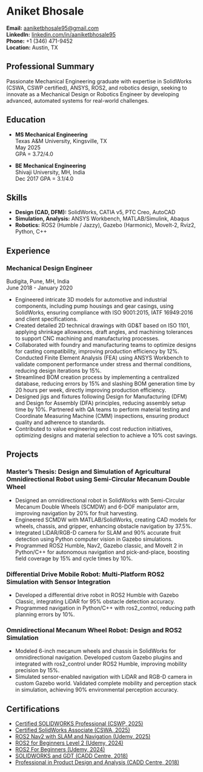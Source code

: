# Aniket Bhosale

**Email:** aaniketbhosale95@gmail.com  
**LinkedIn:** [linkedin.com/in/aaniketbhosale95](https://linkedin.com/in/aaniketbhosale95)  
**Phone:** +1 (346) 471-9452  
**Location:** Austin, TX  

## Professional Summary

Passionate Mechanical Engineering graduate with expertise in SolidWorks (CSWA, CSWP certified), ANSYS, ROS2, and robotics design, seeking to innovate as a Mechanical Design or Robotics Engineer by developing advanced, automated systems for real-world challenges.

## Education

- **MS Mechanical Engineering**  
  Texas A&M University, Kingsville, TX  
  May 2025  
  GPA = 3.72/4.0

- **BE Mechanical Engineering**  
  Shivaji University, MH, India  
  Dec 2017
  GPA = 3.1/4.0

## Skills

- **Design (CAD, DFM):** SolidWorks, CATIA v5, PTC Creo, AutoCAD  
- **Simulation, Analysis:** ANSYS Workbench, MATLAB/Simulink, Abaqus  
- **Robotics:** ROS2 (Humble / Jazzy), Gazebo (Harmonic), MoveIt-2, Rviz2, Python, C++  

## Experience

### Mechanical Design Engineer  
Budigita, Pune, MH, India  
June 2018 - January 2020  

- Engineered intricate 3D models for automotive and industrial components, including pump housings and gear casings, using SolidWorks, ensuring compliance with ISO 9001:2015, IATF 16949:2016 and client specifications.  
- Created detailed 2D technical drawings with GD&T based on ISO 1101, applying shrinkage allowances, draft angles, and machining tolerances to support CNC machining and manufacturing processes.  
- Collaborated with foundry and manufacturing teams to optimize designs for casting compatibility, improving production efficiency by 12%. Conducted Finite Element Analysis (FEA) using ANSYS Workbench to validate component performance under stress and thermal conditions, reducing design iterations by 15%.  
- Streamlined BOM creation process by implementing a centralized database, reducing errors by 15% and slashing BOM generation time by 20 hours per week, directly improving production efficiency.  
- Designed jigs and fixtures following Design for Manufacturing (DFM) and Design for Assembly (DFA) principles, reducing assembly setup time by 10%. Partnered with QA teams to perform material testing and Coordinate Measuring Machine (CMM) inspections, ensuring product quality and adherence to standards.  
- Contributed to value engineering and cost reduction initiatives, optimizing designs and material selection to achieve a 10% cost savings.  

## Projects

### Master’s Thesis: Design and Simulation of Agricultural Omnidirectional Robot using Semi-Circular Mecanum Double Wheel  

- Designed an omnidirectional robot in SolidWorks with Semi-Circular Mecanum Double Wheels (SCMDW) and 6-DOF manipulator arm, improving navigation by 20% for fruit harvesting.  
- Engineered SCMDW with MATLAB/SolidWorks, creating CAD models for wheels, chassis, and gripper, enhancing obstacle navigation by 37.5%.  
- Integrated LiDAR/RGB-D camera for SLAM and 90% accurate fruit detection using Python computer vision in Gazebo simulations.  
- Programmed ROS2 Humble, Nav2, Gazebo classic, and MoveIt 2 in Python/C++ for autonomous navigation and pick-and-place, boosting field coverage by 15% and cycle times by 10%.  

### Differential Drive Mobile Robot: Multi-Platform ROS2 Simulation with Sensor Integration  

- Developed a differential drive robot in ROS2 Humble with Gazebo Classic, integrating LiDAR for 95% obstacle detection accuracy.  
- Programmed navigation in Python/C++ with ros2_control, reducing path planning errors by 10%.  

### Omnidirectional Mecanum Wheel Robot: Design and ROS2 Simulation  

- Modeled 6-inch mecanum wheels and chassis in SolidWorks for omnidirectional navigation. Developed custom Gazebo plugins and integrated with ros2_control under ROS2 Humble, improving mobility precision by 15%.  
- Simulated sensor-enabled navigation with LiDAR and RGB-D camera in custom Gazebo world. Validated complete mobility and perception stack in simulation, achieving 90% environmental perception accuracy.  

## Certifications

- [Certified SOLIDWORKS Professional (CSWP, 2025)](certificates/CSWP_C-3FBKN5XLCY.pdf)  
- [Certified SolidWorks Associate (CSWA, 2025)](certificates/CSWA_C-37TJ8N4YZF.pdf)  
- [ROS2 Nav2 with SLAM and Navigation (Udemy, 2025)](https://www.udemy.com/certificate/UC-07b0d254-013e-461f-9f44-ca6680fd6045/?utm_campaign=email&utm_medium=email&utm_source=sendgrid.com)  
- [ROS2 for Beginners Level 2 (Udemy, 2024)](https://www.udemy.com/certificate/UC-9f66dbda-cdad-4f04-8e5b-02d91d89e69f/)  
- [ROS2 For Beginners (Udemy, 2024)](https://www.udemy.com/certificate/UC-1b5b9c0d-df1e-4dd1-916e-c3aa5720a496/)  
- [SOLIDWORKS and GDT (CADD Centre, 2018)](https://registry.caddcentre.com/ghbji.php?asdsad=aG1SN253WXNvdkIxeWxJVkFOS0E3NjdMZEd0WHd1YmZ3ZC9ENWQ3NmhsV1BqYy9yajBCRFYxc3E4d1hWdXVpYg==)  
- [Professional in Product Design and Analysis (CADD Centre, 2018)](https://registry.caddcentre.com/ghbji.php?asdsad=aG1SN253WXNvdkIxeWxJVkFOS0E3NFZSSktMM3ErWnpmeUcvVmJoVnA4ZkI2VnNkamlkem5ZOFFRWThzdm8zag==)
